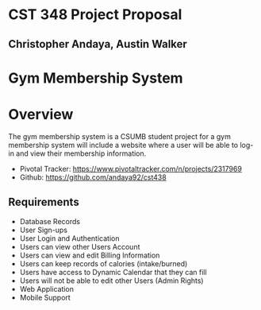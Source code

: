 # CST 348 Project Proposal
## Christopher Andaya, Austin Walker
# Gym Membership System
# Overview
The gym membership system is a CSUMB student project for a  gym membership system will include a website where a user will be able to log-in and view their membership information. 
- Pivotal Tracker: https://www.pivotaltracker.com/n/projects/2317969
- Github: https://github.com/andaya92/cst438
## Requirements
- Database Records 
- User Sign-ups
- User Login and Authentication
- Users can view other Users Account
- Users can view and edit Billing Information
- Users can keep records of calories (intake/burned)
- Users have access to Dynamic Calendar that they can fill
- Users will not be able to edit other Users (Admin Rights)
- Web Application
- Mobile Support
